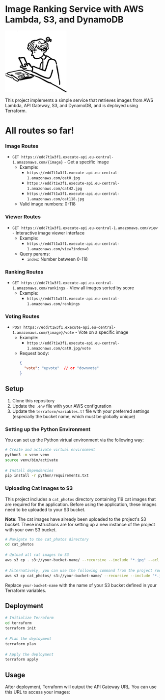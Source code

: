 # Image Ranking Service with AWS Lambda, S3, and DynamoDB

<img src="/readme-stuff/image_ranker.png" alt="Project Image" width="200" height="200" />

This project implements a simple service that retrieves images from AWS Lambda, API Gateway, S3, and DynamoDB, and is deployed using Terraform.

# All routes so far!

### Image Routes
- `GET https://edd7t1w3f1.execute-api.eu-central-1.amazonaws.com/{image}` - Get a specific image
  - Example: 
    - `https://edd7t1w3f1.execute-api.eu-central-1.amazonaws.com/cat0.jpg`
    - `https://edd7t1w3f1.execute-api.eu-central-1.amazonaws.com/cat42.jpg`
    - `https://edd7t1w3f1.execute-api.eu-central-1.amazonaws.com/cat118.jpg`
  - Valid image numbers: 0-118

### Viewer Routes
- `GET https://edd7t1w3f1.execute-api.eu-central-1.amazonaws.com/view` - Interactive image viewer interface
  - Example: 
    - `https://edd7t1w3f1.execute-api.eu-central-1.amazonaws.com/view?index=0`
  - Query params:
    - `index`: Number between 0-118

### Ranking Routes
- `GET https://edd7t1w3f1.execute-api.eu-central-1.amazonaws.com/rankings` - View all images sorted by score
  - Example: 
    - `https://edd7t1w3f1.execute-api.eu-central-1.amazonaws.com/rankings`

### Voting Routes
- `POST https://edd7t1w3f1.execute-api.eu-central-1.amazonaws.com/{image}/vote` - Vote on a specific image
  - Example: 
    - `https://edd7t1w3f1.execute-api.eu-central-1.amazonaws.com/cat0.jpg/vote`
  - Request body:
    ```json
    {
      "vote": "upvote"  // or "downvote"
    }
    ```

## Setup

1. Clone this repository
2. Update the `.env` file with your AWS configuration
3. Update the `terraform/variables.tf` file with your preferred settings (especially the bucket name, which must be globally unique)

### Setting up the Python Environment

You can set up the Python virtual environment via the following way:

```bash
# Create and activate virtual environment
python3 -m venv venv
source venv/bin/activate

# Install dependencies
pip install -r python/requirements.txt
```

### Uploading Cat Images to S3

This project includes a `cat_photos` directory containing 119 cat images that are required for the application. Before using the application, these images need to be uploaded to your S3 bucket.

**Note:** The cat images have already been uploaded to the project's S3 bucket. These instructions are for setting up a new instance of the project with your own S3 bucket.

```bash
# Navigate to the cat_photos directory
cd cat_photos

# Upload all cat images to S3
aws s3 cp . s3://your-bucket-name/ --recursive --include "*.jpg" --acl public-read

# Alternatively, you can use the following command from the project root:
aws s3 cp cat_photos/ s3://your-bucket-name/ --recursive --include "*.jpg" --acl public-read
```

Replace `your-bucket-name` with the name of your S3 bucket defined in your Terraform variables.

## Deployment

```bash
# Initialize Terraform
cd terraform
terraform init

# Plan the deployment
terraform plan

# Apply the deployment
terraform apply
```

## Usage

After deployment, Terraform will output the API Gateway URL. You can use this URL to access your images: